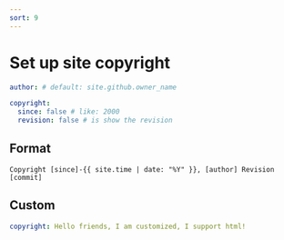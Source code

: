 ```yaml
---
sort: 9
---
```


# Set up site copyright
```yml
author: # default: site.github.owner_name

copyright:
  since: false # like: 2000
  revision: false # is show the revision
```

## Format
```
Copyright [since]-{{ site.time | date: "%Y" }}, [author] Revision [commit]
```

## Custom
```yml
copyright: Hello friends, I am customized, I support html!
```
